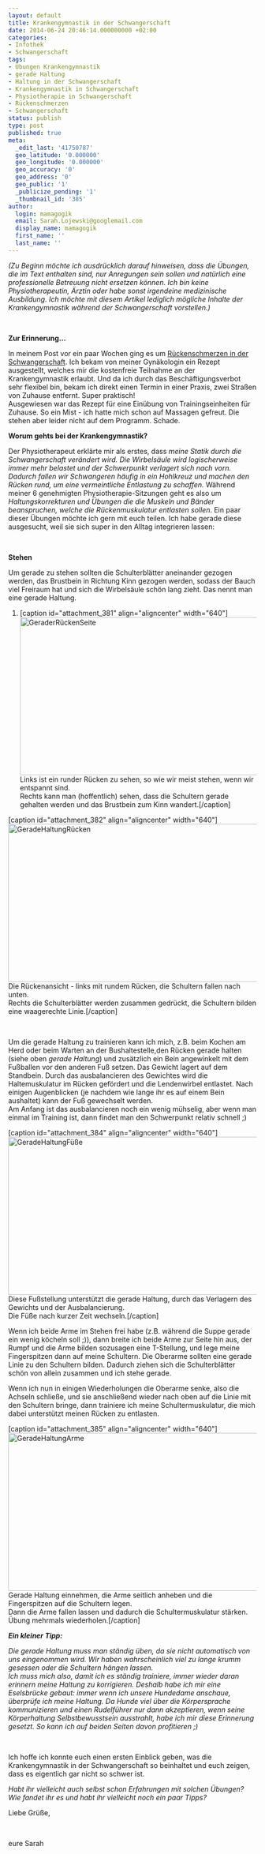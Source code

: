 ```yaml
---
layout: default
title: Krankengymnastik in der Schwangerschaft
date: 2014-06-24 20:46:14.000000000 +02:00
categories:
- Infothek
- Schwangerschaft
tags:
- Übungen Krankengymnastik
- gerade Haltung
- Haltung in der Schwangerschaft
- Krankengymnastik in Schwangerschaft
- Physiotherapie in Schwangerschaft
- Rückenschmerzen
- Schwangerschaft
status: publish
type: post
published: true
meta:
  _edit_last: '41750787'
  geo_latitude: '0.000000'
  geo_longitude: '0.000000'
  geo_accuracy: '0'
  geo_address: '0'
  geo_public: '1'
  _publicize_pending: '1'
  _thumbnail_id: '385'
author:
  login: mamagogik
  email: Sarah.Lojewski@googlemail.com
  display_name: mamagogik
  first_name: ''
  last_name: ''
---
```

<p><i>(Zu Beginn möchte ich ausdrücklich darauf hinweisen, dass die Übungen, die im Text enthalten sind, nur Anregungen sein sollen und natürlich eine professionelle Betreuung nicht ersetzen können. Ich bin keine Physiotherapeutin, Ärztin oder habe sonst irgendeine medizinische Ausbildung. Ich möchte mit diesem Artikel lediglich mögliche Inhalte der Krankengymnastik während der Schwangerschaft vorstellen.)</i></p>
<p>&nbsp;</p>
<p><strong>Zur Erinnerung...</strong></p>
<p>In meinem Post vor ein paar Wochen ging es um <a href="https://mamagogik.wordpress.com/2014/05/22/ruckenschmerzen-in-der-schwangerschaft/#more-200">Rückenschmerzen in der Schwangerschaft</a>. Ich bekam von meiner Gynäkologin ein Rezept ausgestellt, welches mir die kostenfreie Teilnahme an der Krankengymnastik erlaubt. Und da ich durch das Beschäftigungsverbot sehr flexibel bin, bekam ich direkt einen Termin in einer Praxis, zwei Straßen von Zuhause entfernt. Super praktisch!<br />
Ausgewiesen war das Rezept für eine Einübung von Trainingseinheiten für Zuhause. So ein Mist - ich hatte mich schon auf Massagen gefreut. Die stehen aber leider nicht auf dem Programm. Schade.</p>
<p><!--more--></p>
<p><strong>Worum gehts bei der Krankengymnastik?</strong></p>
<p>Der Physiotherapeut erklärte mir als erstes, dass <em>meine Statik durch die Schwangerschaft verändert wird. Die Wirbelsäule wird logischerweise immer mehr belastet und der Schwerpunkt verlagert sich nach vorn. Dadurch fallen wir Schwangeren häufig in ein Hohlkreuz und machen den Rücken rund, um eine vermeintliche Entlastung zu schaffen.</em> Während meiner 6 genehmigten Physiotherapie-Sitzungen geht es also um <em>Haltungskorrekturen und Übungen die die Muskeln und Bänder beanspruchen, welche die Rückenmuskulatur entlasten sollen</em>. Ein paar dieser Übungen möchte ich gern mit euch teilen. Ich habe gerade diese ausgesucht, weil sie sich super in den Alltag integrieren lassen:</p>
<p>&nbsp;</p>
<p><strong>Stehen</strong></p>
<p>Um gerade zu stehen sollten die Schulterblätter aneinander gezogen werden, das Brustbein in Richtung Kinn gezogen werden, sodass der Bauch viel Freiraum hat und sich die Wirbelsäule schön lang zieht. Das nennt man eine gerade Haltung.</p>
<ol>
<li>
<p>[caption id="attachment_381" align="aligncenter" width="640"]<a href="images/geraderrc3bcckenseite.jpg"><img class="size-large wp-image-381" src="http://0.0.0.0:4000/images/geraderrc3bcckenseite.jpg" alt="GeraderRückenSeite" width="640" height="320" /></a> Links ist ein runder Rücken zu sehen, so wie wir meist stehen, wenn wir entspannt sind.<br />Rechts kann man (hoffentlich) sehen, dass die Schultern gerade gehalten werden und das Brustbein zum Kinn wandert.[/caption]</li>
</ol>
<p>[caption id="attachment_382" align="aligncenter" width="640"]<a href="images/geradehaltungrc3bccken.jpg"><img class="size-large wp-image-382" src="http://0.0.0.0:4000/images/geradehaltungrc3bccken.jpg" alt="GeradeHaltungRücken" width="640" height="320" /></a> Die Rückenansicht - links mit rundem Rücken, die Schultern fallen nach unten.<br />Rechts die Schulterblätter werden zusammen gedrückt, die Schultern bilden eine waagerechte Linie.[/caption]</p>
<p>&nbsp;</p>
<p>Um die gerade Haltung zu trainieren kann ich mich, z.B. beim Kochen am Herd oder beim Warten an der Bushaltestelle,den Rücken gerade halten (siehe oben <em>gerade Haltung</em>) und zusätzlich ein Bein angewinkelt mit dem Fußballen vor den anderen Fuß setzen. Das Gewicht lagert auf dem Standbein. Durch das ausbalancieren des Gewichtes wird die Haltemuskulatur im Rücken gefördert und die Lendenwirbel entlastet. Nach einigen Augenblicken (je nachdem wie lange ihr es auf einem Bein aushaltet) kann der Fuß gewechselt werden.<br />
Am Anfang ist das ausbalancieren noch ein wenig mühselig, aber wenn man einmal im Training ist, dann findet man den Schwerpunkt relativ schnell ;)</p>
<p>[caption id="attachment_384" align="aligncenter" width="640"]<a href="images/geradehaltungfc3bcc39fe.jpg"><img class="size-large wp-image-384" src="http://0.0.0.0:4000/images/geradehaltungfc3bcc39fe.jpg" alt="GeradeHaltungFüße" width="640" height="320" /></a> Diese Fußstellung unterstützt die gerade Haltung, durch das Verlagern des Gewichts und der Ausbalancierung.<br />Die Füße nach kurzer Zeit wechseln.[/caption]</p>
<p>Wenn ich beide Arme im Stehen frei habe (z.B. während die Suppe gerade ein wenig köcheln soll ;)), dann breite ich beide Arme zur Seite hin aus, der Rumpf und die Arme bilden sozusagen eine T-Stellung, und lege meine Fingerspitzen dann auf meine Schultern. Die Oberarme sollten eine gerade Linie zu den Schultern bilden. Dadurch ziehen sich die Schulterblätter schön von allein zusammen und ich stehe gerade.</p>
<p>Wenn ich nun in einigen Wiederholungen die Oberarme senke, also die Achseln schließe, und sie anschließend wieder nach oben auf die Linie mit den Schultern bringe, dann trainiere ich meine Schultermuskulatur, die mich dabei unterstützt meinen Rücken zu entlasten.</p>
<p>[caption id="attachment_385" align="aligncenter" width="640"]<a href="images/geradehaltungarme.jpg"><img class="size-large wp-image-385" src="http://0.0.0.0:4000/images/geradehaltungarme.jpg" alt="GeradeHaltungArme" width="640" height="320" /></a> Gerade Haltung einnehmen, die Arme seitlich anheben und die Fingerspitzen auf die Schultern legen.<br />Dann die Arme fallen lassen und dadurch die Schultermuskulatur stärken. Übung mehrmals wiederholen.[/caption]</p>
<p><strong><em>Ein kleiner Tipp:</em></strong></p>
<p><em>Die gerade Haltung muss man ständig üben, da sie nicht automatisch von uns eingenommen wird. Wir haben wahrscheinlich viel zu lange krumm gesessen oder die Schultern hängen lassen.<br />
Ich muss mich also, damit ich es ständig trainiere, immer wieder daran erinnern meine Haltung zu korrigieren. Deshalb habe ich mir eine Eselsbrücke gebaut: immer wenn ich unsere Hundedame anschaue, überprüfe ich meine Haltung. Da Hunde viel über die Körpersprache kommunizieren und einen Rudelführer nur dann akzeptieren, wenn seine Körperhaltung Selbstbewusstsein ausstrahlt, habe ich mir diese Erinnerung gesetzt. So kann ich auf beiden Seiten davon profitieren ;)</em></p>
<p>&nbsp;</p>
<p>Ich hoffe ich konnte euch einen ersten Einblick geben, was die Krankengymnastik in der Schwangerschaft so beinhaltet und euch zeigen, dass es eigentlich gar nicht so schwer ist.</p>
<p><em>Habt ihr vielleicht auch selbst schon Erfahrungen mit solchen Übungen? Wie fandet ihr es und habt ihr vielleicht noch ein paar Tipps?</em></p>
<p>Liebe Grüße,</p>
<p>&nbsp;</p>
<p>eure Sarah</p>
<p>&nbsp;</p>
